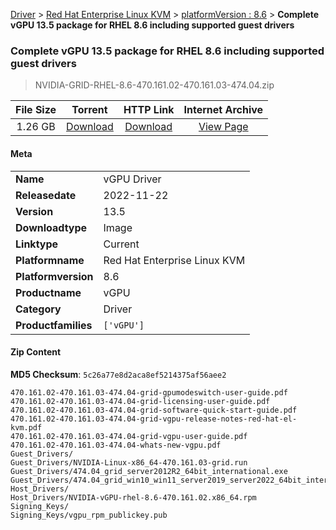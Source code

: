 
[Driver](/README.md)  >  [Red Hat Enterprise Linux KVM](/index/Driver/Red_Hat_Enterprise_Linux_KVM.md)  >  [platformVersion : 8.6](/index/Driver/Red_Hat_Enterprise_Linux_KVM/8.6.md)  >  **Complete vGPU 13.5 package for RHEL 8.6 including supported guest drivers**


###    Complete vGPU 13.5 package for RHEL 8.6 including supported guest drivers

> NVIDIA-GRID-RHEL-8.6-470.161.02-470.161.03-474.04.zip   


| **File Size** | **Torrent**  | **HTTP Link** | **Internet Archive** |
|:-------------:|:------------:|:-------------:|:--------------------:|
| 1.26 GB |  [Download](https://archive.org/download/nvgpu_NVIDIA-GRID-RHEL-8.6-470.161.02-470.161.03-474.04.zip/nvgpu_NVIDIA-GRID-RHEL-8.6-470.161.02-470.161.03-474.04.zip_archive.torrent)       | [Download](https://archive.org/compress/nvgpu_NVIDIA-GRID-RHEL-8.6-470.161.02-470.161.03-474.04.zip) | [View Page](https://archive.org/details/nvgpu_NVIDIA-GRID-RHEL-8.6-470.161.02-470.161.03-474.04.zip)       |

#### Meta

<table>
<tr><td><strong>Name</strong></td><td>vGPU Driver</td></tr>
<tr><td><strong>Releasedate</strong></td><td>2022-11-22</td></tr>
<tr><td><strong>Version</strong></td><td>13.5</td></tr>
<tr><td><strong>Downloadtype</strong></td><td>Image</td></tr>
<tr><td><strong>Linktype</strong></td><td>Current</td></tr>
<tr><td><strong>Platformname</strong></td><td>Red Hat Enterprise Linux KVM</td></tr>
<tr><td><strong>Platformversion</strong></td><td>8.6</td></tr>
<tr><td><strong>Productname</strong></td><td>vGPU</td></tr>
<tr><td><strong>Category</strong></td><td>Driver</td></tr>
<tr><td><strong>Productfamilies</strong></td><td><code>['vGPU']</code></td></tr>
</table>

#### Zip Content

**MD5 Checksum**: `5c26a77e8d2aca8ef5214375af56aee2`

```text
470.161.02-470.161.03-474.04-grid-gpumodeswitch-user-guide.pdf
470.161.02-470.161.03-474.04-grid-licensing-user-guide.pdf
470.161.02-470.161.03-474.04-grid-software-quick-start-guide.pdf
470.161.02-470.161.03-474.04-grid-vgpu-release-notes-red-hat-el-kvm.pdf
470.161.02-470.161.03-474.04-grid-vgpu-user-guide.pdf
470.161.02-470.161.03-474.04-whats-new-vgpu.pdf
Guest_Drivers/
Guest_Drivers/NVIDIA-Linux-x86_64-470.161.03-grid.run
Guest_Drivers/474.04_grid_server2012R2_64bit_international.exe
Guest_Drivers/474.04_grid_win10_win11_server2019_server2022_64bit_international.exe
Host_Drivers/
Host_Drivers/NVIDIA-vGPU-rhel-8.6-470.161.02.x86_64.rpm
Signing_Keys/
Signing_Keys/vgpu_rpm_publickey.pub
```